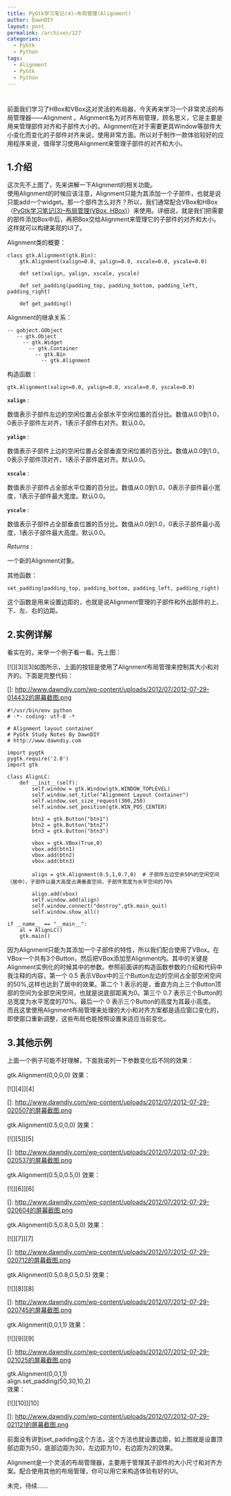 ```yaml
---
title: PyGtk学习笔记(4)–布局管理(Alignment)
author: DawnDIY
layout: post
permalink: /archives/127
categories:
  - PyGtk
  - Python
tags:
  - Alignment
  - PyGtk
  - Python
---
```

# 

前面我们学习了HBox和VBox这对灵活的布局器，今天再来学习一个非常灵活的布局管理器——Alignment 。Alignment名为对齐布局管理，顾名思义，它是主要是用来管理部件对齐和子部件大小的。Alignment在对于需要更具Window等部件大小变化而变化的子部件对齐来说，使用非常方面。所以对于制作一款体验较好的应用程序来说，值得学习使用Alignment来管理子部件的对齐和大小。

## 1.介绍

这次先不上图了，先来讲解一下Alignment的相关功能。  
使用Alignment的时候应该注意，Alignment只能为其添加一个子部件，也就是说只能add一个widget。那一个部件怎么对齐？所以，我们通常配合VBox和HBox（[PyGtk学习笔记(3)–布局管理(VBox, HBox)][1]）来使用。详细说，就是我们把需要的部件添加Box中后，再把Box交给Alignment来管理它的子部件的对齐和大小。这样就可以构建美观的UI了。

 [1]: http://www.dawndiy.com/archives/107 "PyGtk学习笔记(3)–布局管理(VBox, HBox)"

Alignment类的概要：

    class gtk.Alignment(gtk.Bin):
        gtk.Alignment(xalign=0.0, yalign=0.0, xscale=0.0, yscale=0.0)
    
        def set(xalign, yalign, xscale, yscale)
    
        def set_padding(padding_top, padding_bottom, padding_left, padding_right)
    
        def get_padding()

 Alignment的继承关系：

    -- gobject.GObject
       -- gtk.Object
         -- gtk.Widget
           -- gtk.Container
             -- gtk.Bin
               -- gtk.Alignment

构造函数：

    gtk.Alignment(xalign=0.0, yalign=0.0, xscale=0.0, yscale=0.0)

**`xalign`** :

数值表示子部件左边的空闲位置占全部水平空闲位置的百分比。数值从0.0到1.0，0表示子部件左对齐，1表示子部件右对齐。默认0.0。

**`yalign`** :

数值表示子部件上边的空闲位置占全部垂直空闲位置的百分比。数值从0.0到1.0，0表示子部件顶对齐，1表示子部件底对齐。默认0.0。

**`xscale`** :

数值表示子部件占全部水平位置的百分比。数值从0.0到1.0，0表示子部件最小宽度，1表示子部件最大宽度。默认0.0。

**`yscale`** :

数值表示子部件占全部垂直位置的百分比。数值从0.0到1.0，0表示子部件最小高度，1表示子部件最大高度。默认0.0。

*Returns* :

一个新的Alignment对象。

其他函数：

    set_padding(padding_top, padding_bottom, padding_left, padding_right)

这个函数是用来设置边距的，也就是说Alignment管理的子部件和外出部件的上、下、左、右的边距。

## 2.实例详解

看实在的，来举一个例子看一看。先上图：

[![][3]][3]如图所示，上面的按钮是使用了Alignment布局管理来控制其大小和对齐的。下面是完整代码：

 []: http://www.dawndiy.com/wp-content/uploads/2012/07/2012-07-29-014432的屏幕截图.png

    #!/usr/bin/env python
    # -*- coding: utf-8 -*
    
    # Alignment layout container
    # PyGtk Study Notes By DawnDIY
    # http://www.dawndiy.com
    
    import pygtk
    pygtk.require('2.0')
    import gtk
    
    class AlignLC:
    	def __init__(self):
    		self.window = gtk.Window(gtk.WINDOW_TOPLEVEL)
    		self.window.set_title("Alignment Layout Container")
    		self.window.set_size_request(300,250)
    		self.window.set_position(gtk.WIN_POS_CENTER)
    
    		btn1 = gtk.Button("btn1")
    		btn2 = gtk.Button("btn2")
    		btn3 = gtk.Button("btn3")
    
    		vbox = gtk.VBox(True,0)
    		vbox.add(btn1)
    		vbox.add(btn2)
    		vbox.add(btn3)
    
    		align = gtk.Alignment(0.5,1,0.7,0)	# 子部件左边空余50%的空闲空间（居中），子部件以最大高度占满垂直空间，子部件宽度为水平空间的70%
    
    		align.add(vbox)
    		self.window.add(align)
    		self.window.connect("destroy",gtk.main_quit)
    		self.window.show_all()
    
    if __name__ == "__main__":
    	al = AlignLC()
    	gtk.main()

因为Alignment只能为其添加一个子部件的特性，所以我们配合使用了VBox。在VBox一个共有3个Button，然后把VBox添加至Alignment内。其中的关键是Alignment实例化的时候其中的参数。参照前面讲的构造函数参数的介绍和代码中我注释的内容，第一个 0.5 表示VBox中的三个Button左边的空间占全部空闲空间的50%,这样也达到了居中的效果。第二个 1 表示的是，垂直方向上三个Button顶部的空间为全部空闲空间，也就是说底部距离为0。第三个 0.7 表示三个Button的总宽度为水平宽度的70%。最后一个 0 表示三个Button的高度为其最小高度。  
而且这里使用Alignment布局管理来处理的大小和对齐方案都是适应窗口变化的，即使窗口重新调整，这些布局也能按照设置来适应当前变化。

## 3.其他示例

上面一个例子可能不好理解，下面我诺列一下参数变化后不同的效果：

gtk.Alignment(0,0,0,0) 效果：

[![][4]][4]

 []: http://www.dawndiy.com/wp-content/uploads/2012/07/2012-07-29-020507的屏幕截图.png

gtk.Alignment(0.5,0,0,0) 效果：

[![][5]][5]

 []: http://www.dawndiy.com/wp-content/uploads/2012/07/2012-07-29-020537的屏幕截图.png

gtk.Alignment(0.5,0,0.5,0) 效果：

[![][6]][6]

 []: http://www.dawndiy.com/wp-content/uploads/2012/07/2012-07-29-020604的屏幕截图.png

gtk.Alignment(0.5,0.8,0.5,0) 效果：

[![][7]][7]

 []: http://www.dawndiy.com/wp-content/uploads/2012/07/2012-07-29-020712的屏幕截图.png

gtk.Alignment(0.5,0.8,0.5,0.5) 效果：

[![][8]][8]

 []: http://www.dawndiy.com/wp-content/uploads/2012/07/2012-07-29-020745的屏幕截图.png

gtk.Alignment(0,0,1,1) 效果：

[![][9]][9]

 []: http://www.dawndiy.com/wp-content/uploads/2012/07/2012-07-29-021025的屏幕截图.png

gtk.Alignment(0,0,1,1)  
align.set_padding(50,30,10,2)  
效果：

[![][10]][10]

 []: http://www.dawndiy.com/wp-content/uploads/2012/07/2012-07-29-021121的屏幕截图.png

前面没有讲到set_padding这个方法，这个方法也就设置边距，如上图就是设置顶部边距为50，底部边距为30，左边距为10，右边距为2的效果。

Alignment是一个灵活的布局管理器，主要用于管理其子部件的大小尺寸和对齐方案。配合使用其他的布局管理，你可以用它来构造体验有好的UI。

未完，待续……

 

 

 